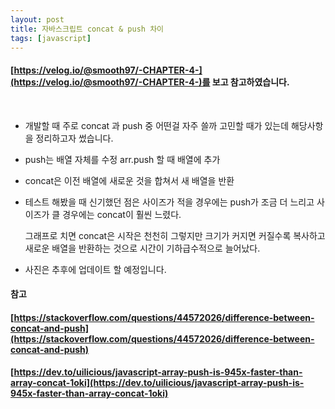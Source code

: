 ```yaml
---
layout: post
title: 자바스크립트 concat & push 차이
tags: [javascript]
---
```


#### [https://velog.io/@smooth97/-CHAPTER-4-](https://velog.io/@smooth97/-CHAPTER-4-)를 보고 참고하였습니다.
 
 <br />
  

 - 개발할 때 주로 concat 과 push 중 어떤걸 자주 쓸까 고민할 때가 있는데 해당사항을 정리하고자 썼습니다.

 - push는 배열 자체를 수정 arr.push 할 때 배열에 추가

 - concat은 이전 배열에 새로운 것을 합쳐서 새 배열을 반환

 - 테스트 해봤을 때 신기했던 점은 
   사이즈가 적을 경우에는 push가 조금 더 느리고 
   사이즈가 클 경우에는 concat이 훨씬 느렸다.

   그래프로 치면 concat은 시작은 천천히 그렇지만 크기가 커지면 커질수록 복사하고 새로운 배열을 반환하는 것으로 시간이 기하급수적으로 늘어났다.


 - 사진은 추후에 업데이트 할 예정입니다.


 #### 참고

 #### [https://stackoverflow.com/questions/44572026/difference-between-concat-and-push](https://stackoverflow.com/questions/44572026/difference-between-concat-and-push)
 #### [https://dev.to/uilicious/javascript-array-push-is-945x-faster-than-array-concat-1oki](https://dev.to/uilicious/javascript-array-push-is-945x-faster-than-array-concat-1oki)